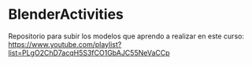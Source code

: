 # BlenderActivities

Repositorio para subir los modelos que aprendo a realizar en este curso: https://www.youtube.com/playlist?list=PLgO2ChD7acqH5S3fCO1GbAJC55NeVaCCp